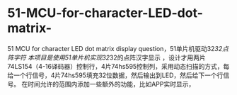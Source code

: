 # 51-MCU-for-character-LED-dot-matrix-
51 MCU for character LED dot matrix display question，51单片机驱动32*32点阵字符
本项目是使用51单片机实现32*32的点阵汉字显示 ，设计才用两片74LS154（4-16译码器）控制行，4片74hs595控制列，采用动态扫描的方式，每给一个行信号，4片74hs595填充32位数据，然后输出到LED，然后给下一个行信号。
在时间允许的范围内添加一些额外的功能，比如APP实时显示，
